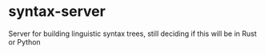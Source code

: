 # syntax-server
Server for building linguistic syntax trees, still deciding if this will be in Rust or Python

